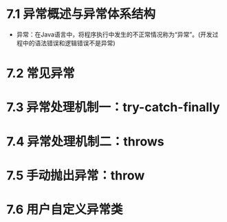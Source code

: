 
# 7.1 异常概述与异常体系结构
* 异常：在Java语言中，将程序执行中发生的不正常情况称为“异常”。(开发过程中的语法错误和逻辑错误不是异常)


# 7.2 常见异常


# 7.3 异常处理机制一：try-catch-finally


# 7.4 异常处理机制二：throws


# 7.5 手动抛出异常：throw


# 7.6 用户自定义异常类
